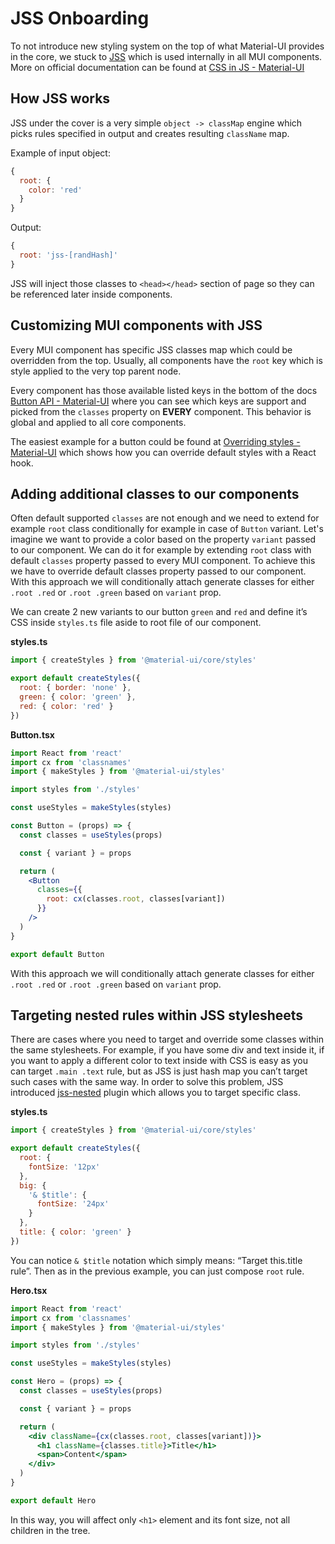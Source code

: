 # JSS Onboarding

To not introduce new styling system on the top of what Material-UI provides in the core, we stuck to [JSS](https://cssinjs.org/?v=v10.0.0-alpha.16) which is used internally in all MUI components. More on official documentation can be found at [CSS in JS - Material-UI](https://material-ui.com/customization/css-in-js/)

## How JSS works

JSS under the cover is a very simple `object -> classMap` engine which picks rules specified in output and creates resulting `className` map.

Example of input object:

```jsx
{
  root: {
    color: 'red'
  }
}
```

Output:

```jsx
{
  root: 'jss-[randHash]'
}
```

JSS will inject those classes to `<head></head>` section of page so they can be referenced later inside components.

## Customizing MUI components with JSS

Every MUI component has specific JSS classes map which could be overridden from the top. Usually, all components have the `root` key which is style applied to the very top parent node.

Every component has those available listed keys in the bottom of the docs [Button API - Material-UI](https://material-ui.com/api/button/#css) where you can see which keys are support and picked from the `classes` property on **EVERY** component. This behavior is global and applied to all core components.

The easiest example for a button could be found at [Overriding styles - Material-UI](https://material-ui.com/styles/advanced/#overriding-styles-classes-prop) which shows how you can override default styles with a React hook.

## Adding additional classes to our components

Often default supported `classes` are not enough and we need to extend for example `root` class conditionally for example in case of `Button` variant. Let's imagine we want to provide a color based on the property `variant` passed to our component. We can do it for example by extending `root` class with default `classes` property passed to every MUI component. To achieve this we have to override default classes property passed to our component. With this approach we will conditionally attach generate classes for either `.root .red` or `.root .green` based on `variant` prop.

We can create 2 new variants to our button `green` and `red` and define it’s CSS inside `styles.ts` file aside to root file of our component.

**styles.ts**

```jsx
import { createStyles } from '@material-ui/core/styles'

export default createStyles({
  root: { border: 'none' },
  green: { color: 'green' },
  red: { color: 'red' }
})
```

**Button.tsx**

```jsx
import React from 'react'
import cx from 'classnames'
import { makeStyles } from '@material-ui/styles'

import styles from './styles'

const useStyles = makeStyles(styles)

const Button = (props) => {
  const classes = useStyles(props)

  const { variant } = props

  return (
    <Button
      classes={{
        root: cx(classes.root, classes[variant])
      }}
    />
  )
}

export default Button
```

With this approach we will conditionally attach generate classes for either `.root .red` or `.root .green` based on `variant` prop.

## Targeting nested rules within JSS stylesheets

There are cases where you need to target and override some classes within the same stylesheets. For example, if you have some div and text inside it, if you want to apply a different color to text inside with CSS is easy as you can target `.main .text` rule, but as JSS is just hash map you can’t target such cases with the same way. In order to solve this problem, JSS introduced [jss-nested](https://cssinjs.org/jss-plugin-nested) plugin which allows you to target specific class.

**styles.ts**

```jsx
import { createStyles } from '@material-ui/core/styles'

export default createStyles({
  root: {
    fontSize: '12px'
  },
  big: {
    '& $title': {
      fontSize: '24px'
    }
  },
  title: { color: 'green' }
})
```

You can notice `& $title` notation which simply means: “Target this.title rule”. Then as in the previous example, you can just compose `root` rule.

**Hero.tsx**

```jsx
import React from 'react'
import cx from 'classnames'
import { makeStyles } from '@material-ui/styles'

import styles from './styles'

const useStyles = makeStyles(styles)

const Hero = (props) => {
  const classes = useStyles(props)

  const { variant } = props

  return (
    <div className={cx(classes.root, classes[variant])}>
      <h1 className={classes.title}>Title</h1>
      <span>Content</span>
    </div>
  )
}

export default Hero
```

In this way, you will affect only `<h1>` element and its font size, not all children in the tree.
